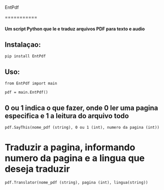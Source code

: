 EntPdf

===========

#### Um script Python que le e traduz arquivos PDF para texto e audio

## Instalaçao:

`pip install EntPdf`

## Uso:

`from EntPdf import main`

`pdf = main.EntPdf()`

## 0 ou 1 indica o que fazer, onde 0 ler uma pagina especifica e 1 a leitura do arquivo todo

`pdf.SayThis(nome_pdf (string), 0 ou 1 (int), numero da pagina (int))`

# Traduzir a pagina, informando numero da pagina e a lingua que deseja traduzir

`pdf.Translator(nome_pdf (string), pagina (int), lingua(string))`
